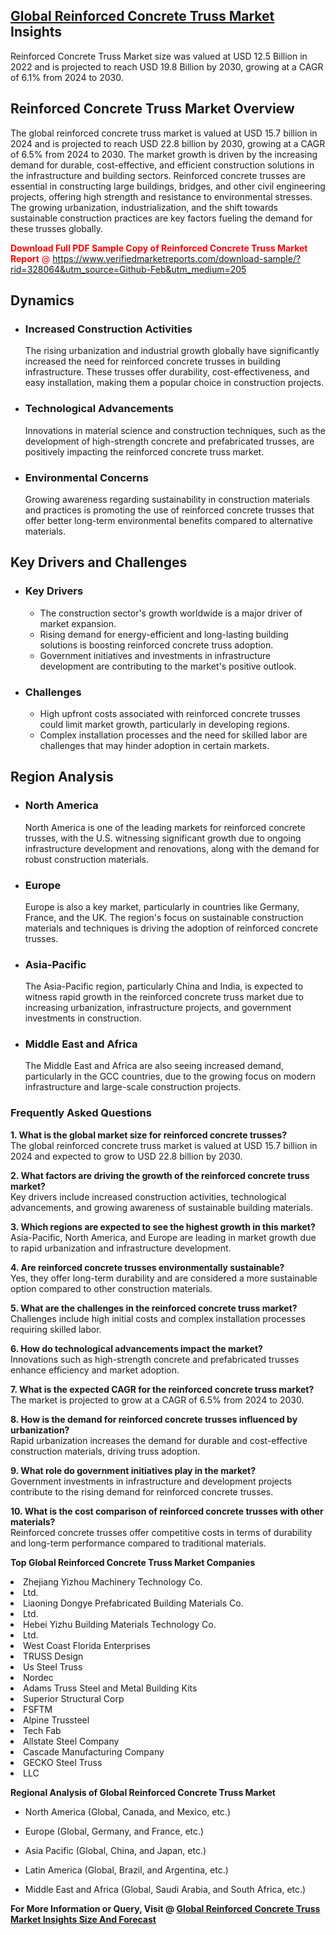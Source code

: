 <h2><a href="https://www.verifiedmarketreports.com/download-sample/?rid=328064&amp;utm_source=Github&amp;utm_medium=205" target="_blank">Global Reinforced Concrete Truss Market</a> Insights</h2><p>Reinforced Concrete Truss Market size was valued at USD 12.5 Billion in 2022 and is projected to reach USD 19.8 Billion by 2030, growing at a CAGR of 6.1% from 2024 to 2030.</p><p> <h2>Reinforced Concrete Truss Market Overview</h2> <p>The global reinforced concrete truss market is valued at USD 15.7 billion in 2024 and is projected to reach USD 22.8 billion by 2030, growing at a CAGR of 6.5% from 2024 to 2030. The market growth is driven by the increasing demand for durable, cost-effective, and efficient construction solutions in the infrastructure and building sectors. Reinforced concrete trusses are essential in constructing large buildings, bridges, and other civil engineering projects, offering high strength and resistance to environmental stresses. The growing urbanization, industrialization, and the shift towards sustainable construction practices are key factors fueling the demand for these trusses globally.</p> <p><p><span class=""><span style="color: #ff0000;"><strong>Download Full PDF Sample Copy of Reinforced Concrete Truss Market Report</strong> @ </span><a href="https://www.verifiedmarketreports.com/download-sample/?rid=328064&amp;utm_source=Github-Feb&amp;utm_medium=205" target="_blank">https://www.verifiedmarketreports.com/download-sample/?rid=328064&amp;utm_source=Github-Feb&amp;utm_medium=205</a></span></p></p> <h2>Dynamics</h2> <ul> <li><h3>Increased Construction Activities</h3> The rising urbanization and industrial growth globally have significantly increased the need for reinforced concrete trusses in building infrastructure. These trusses offer durability, cost-effectiveness, and easy installation, making them a popular choice in construction projects.</li> <li><h3>Technological Advancements</h3> Innovations in material science and construction techniques, such as the development of high-strength concrete and prefabricated trusses, are positively impacting the reinforced concrete truss market.</li> <li><h3>Environmental Concerns</h3> Growing awareness regarding sustainability in construction materials and practices is promoting the use of reinforced concrete trusses that offer better long-term environmental benefits compared to alternative materials.</li> </ul> <h2>Key Drivers and Challenges</h2> <ul> <li><h3>Key Drivers</h3> <ul> <li>The construction sector's growth worldwide is a major driver of market expansion.</li> <li>Rising demand for energy-efficient and long-lasting building solutions is boosting reinforced concrete truss adoption.</li> <li>Government initiatives and investments in infrastructure development are contributing to the market's positive outlook.</li> </ul> </li> <li><h3>Challenges</h3> <ul> <li>High upfront costs associated with reinforced concrete trusses could limit market growth, particularly in developing regions.</li> <li>Complex installation processes and the need for skilled labor are challenges that may hinder adoption in certain markets.</li> </ul> </li> </ul> <h2>Region Analysis</h2> <ul> <li><h3>North America</h3> North America is one of the leading markets for reinforced concrete trusses, with the U.S. witnessing significant growth due to ongoing infrastructure development and renovations, along with the demand for robust construction materials.</li> <li><h3>Europe</h3> Europe is also a key market, particularly in countries like Germany, France, and the UK. The region's focus on sustainable construction materials and techniques is driving the adoption of reinforced concrete trusses.</li> <li><h3>Asia-Pacific</h3> The Asia-Pacific region, particularly China and India, is expected to witness rapid growth in the reinforced concrete truss market due to increasing urbanization, infrastructure projects, and government investments in construction.</li> <li><h3>Middle East and Africa</h3> The Middle East and Africa are also seeing increased demand, particularly in the GCC countries, due to the growing focus on modern infrastructure and large-scale construction projects.</li> </ul> <h3>Frequently Asked Questions</h3> <p><strong>1. What is the global market size for reinforced concrete trusses?</strong><br> The global reinforced concrete truss market is valued at USD 15.7 billion in 2024 and expected to grow to USD 22.8 billion by 2030.</p> <p><strong>2. What factors are driving the growth of the reinforced concrete truss market?</strong><br> Key drivers include increased construction activities, technological advancements, and growing awareness of sustainable building materials.</p> <p><strong>3. Which regions are expected to see the highest growth in this market?</strong><br> Asia-Pacific, North America, and Europe are leading in market growth due to rapid urbanization and infrastructure development.</p> <p><strong>4. Are reinforced concrete trusses environmentally sustainable?</strong><br> Yes, they offer long-term durability and are considered a more sustainable option compared to other construction materials.</p> <p><strong>5. What are the challenges in the reinforced concrete truss market?</strong><br> Challenges include high initial costs and complex installation processes requiring skilled labor.</p> <p><strong>6. How do technological advancements impact the market?</strong><br> Innovations such as high-strength concrete and prefabricated trusses enhance efficiency and market adoption.</p> <p><strong>7. What is the expected CAGR for the reinforced concrete truss market?</strong><br> The market is projected to grow at a CAGR of 6.5% from 2024 to 2030.</p> <p><strong>8. How is the demand for reinforced concrete trusses influenced by urbanization?</strong><br> Rapid urbanization increases the demand for durable and cost-effective construction materials, driving truss adoption.</p> <p><strong>9. What role do government initiatives play in the market?</strong><br> Government investments in infrastructure and development projects contribute to the rising demand for reinforced concrete trusses.</p> <p><strong>10. What is the cost comparison of reinforced concrete trusses with other materials?</strong><br> Reinforced concrete trusses offer competitive costs in terms of durability and long-term performance compared to traditional materials.</p> </p><p><strong>Top Global Reinforced Concrete Truss Market Companies</strong></p><div data-test-id=""><p><li>Zhejiang Yizhou Machinery Technology Co.</li><li> Ltd.</li><li> Liaoning Dongye Prefabricated Building Materials Co.</li><li> Ltd.</li><li> Hebei Yizhu Building Materials Technology Co.</li><li> Ltd.</li><li> West Coast Florida Enterprises</li><li> TRUSS Design</li><li> Us Steel Truss</li><li> Nordec</li><li> Adams Truss Steel and Metal Building Kits</li><li> Superior Structural Corp</li><li> FSFTM</li><li> Alpine Trussteel</li><li> Tech Fab</li><li> Allstate Steel Company</li><li> Cascade Manufacturing Company</li><li> GECKO Steel Truss</li><li> LLC</li></p><div><strong>Regional Analysis of&nbsp;Global Reinforced Concrete Truss Market</strong></div><ul><li dir="ltr"><p dir="ltr">North America&nbsp;(Global, Canada, and Mexico, etc.)</p></li><li dir="ltr"><p dir="ltr">Europe (Global, Germany, and France, etc.)</p></li><li dir="ltr"><p dir="ltr">Asia Pacific&nbsp;(Global, China, and Japan, etc.)</p></li><li dir="ltr"><p dir="ltr">Latin America&nbsp;(Global, Brazil, and Argentina, etc.)</p></li><li dir="ltr">Middle East and Africa&nbsp;(Global, Saudi Arabia, and South Africa, etc.)</li></ul><p><strong>For More Information or Query, Visit @&nbsp;</strong><strong><a href="https://www.verifiedmarketreports.com/product/reinforced-concrete-truss-market/?utm_source=Github&amp;utm_medium=205" target="_blank">Global Reinforced Concrete Truss Market Insights Size And Forecast</a></strong></p></div>
